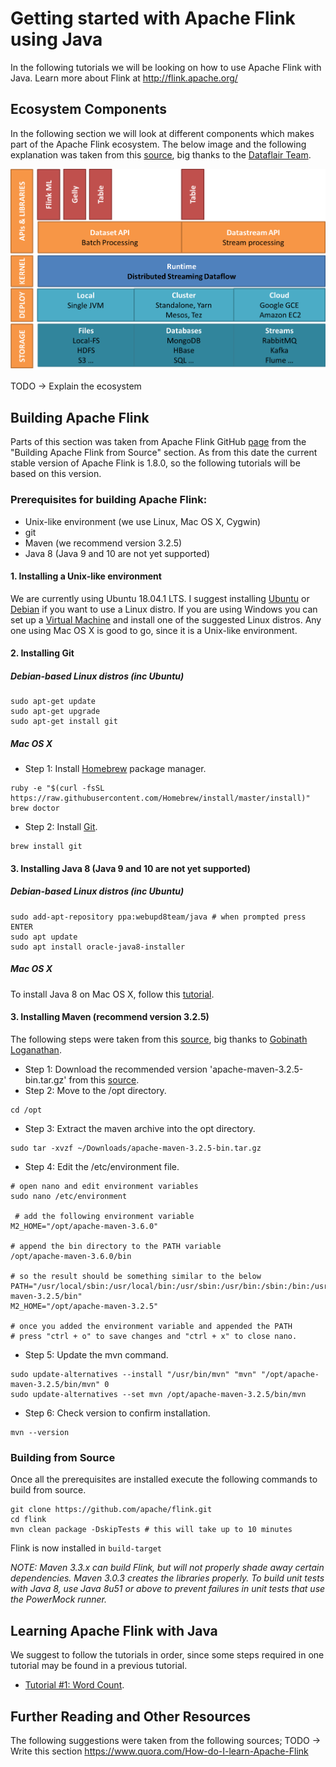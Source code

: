 # Getting started with Apache Flink using Java 

In the following tutorials we will be looking on how to use Apache Flink with Java. 
Learn more about Flink at http://flink.apache.org/

## Ecosystem Components
In the following section we will look at different components which makes part of the Apache Flink ecosystem. The below image and the following explanation was taken from this [source](https://data-flair.training/blogs/flink-tutorial/), big thanks to the [Dataflair Team](https://data-flair.training/blogs/author/dfteam2/). 

![Flink Ecosystem](https://raw.githubusercontent.com/achmand/flink-java-tutorials/master/images/flink_ecosystem.png)


TODO -> Explain the ecosystem

## Building Apache Flink
Parts of this section was taken from Apache Flink GitHub [page](https://github.com/apache/flink) from the "Building Apache Flink from Source" section. As from this date the current stable version of Apache Flink is 1.8.0, so the following tutorials will be based on this version. 

### Prerequisites for building Apache Flink:
* Unix-like environment (we use Linux, Mac OS X, Cygwin)
* git
* Maven (we recommend version 3.2.5)
* Java 8 (Java 9 and 10 are not yet supported)

#### 1. Installing a Unix-like environment 
We are currently using Ubuntu 18.04.1 LTS. I suggest installing [Ubuntu](https://tutorials.ubuntu.com/tutorial/tutorial-install-ubuntu-desktop#0) or [Debian](https://www.debian.org/releases/stretch/installmanual) if you want to use a Linux distro. If you are using Windows you can set up a [Virtual Machine](https://www.virtualbox.org/) and install one of the suggested Linux distros. Any one using Mac OS X is good to go, since it is a Unix-like environment.

#### 2. Installing Git  
##### Debian-based Linux distros (inc Ubuntu)
```
sudo apt-get update
sudo apt-get upgrade
sudo apt-get install git
```
##### Mac OS X
* Step 1: Install [Homebrew](https://brew.sh/) package manager. 
```
ruby -e "$(curl -fsSL https://raw.githubusercontent.com/Homebrew/install/master/install)"
brew doctor
```
* Step 2: Install [Git](https://git-scm.com/). 
```
brew install git
```
#### 3. Installing Java 8 (Java 9 and 10 are not yet supported)
##### Debian-based Linux distros (inc Ubuntu)
```
sudo add-apt-repository ppa:webupd8team/java # when prompted press ENTER
sudo apt update
sudo apt install oracle-java8-installer
```
##### Mac OS X
To install Java 8 on Mac OS X, follow this [tutorial](https://docs.oracle.com/javase/8/docs/technotes/guides/install/mac_jdk.html).

#### 3. Installing Maven (recommend version 3.2.5)
The following steps were taken from this [source](https://www.javahelps.com/2017/10/install-apache-maven-on-linux.html), big thanks to [Gobinath Loganathan](https://www.blogger.com/profile/13489835818968107322). 

* Step 1: Download the recommended version 'apache-maven-3.2.5-bin.tar.gz' from this [source](https://archive.apache.org/dist/maven/maven-3/3.2.5/binaries/).
* Step 2: Move to the /opt directory.
```
cd /opt
```
* Step 3: Extract the maven archive into the opt directory.
```
sudo tar -xvzf ~/Downloads/apache-maven-3.2.5-bin.tar.gz
```
* Step 4: Edit the /etc/environment file.
```
# open nano and edit environment variables
sudo nano /etc/environment 

 # add the following environment variable
M2_HOME="/opt/apache-maven-3.6.0"

# append the bin directory to the PATH variable
/opt/apache-maven-3.6.0/bin

# so the result should be something similar to the below
PATH="/usr/local/sbin:/usr/local/bin:/usr/sbin:/usr/bin:/sbin:/bin:/usr/games:/usr/local/games:/opt/apache-maven-3.2.5/bin"
M2_HOME="/opt/apache-maven-3.2.5"

# once you added the environment variable and appended the PATH 
# press "ctrl + o" to save changes and "ctrl + x" to close nano. 
```
* Step 5: Update the mvn command.
```
sudo update-alternatives --install "/usr/bin/mvn" "mvn" "/opt/apache-maven-3.2.5/bin/mvn" 0
sudo update-alternatives --set mvn /opt/apache-maven-3.2.5/bin/mvn
```
* Step 6: Check version to confirm installation.
```
mvn --version
```

### Building from Source
Once all the prerequisites are installed execute the following commands to build from source.  
```
git clone https://github.com/apache/flink.git
cd flink
mvn clean package -DskipTests # this will take up to 10 minutes
```

Flink is now installed in `build-target`

*NOTE: Maven 3.3.x can build Flink, but will not properly shade away certain dependencies. Maven 3.0.3 creates the libraries properly.
To build unit tests with Java 8, use Java 8u51 or above to prevent failures in unit tests that use the PowerMock runner.*

## Learning Apache Flink with Java
We suggest to follow the tutorials in order, since some steps required in one tutorial may be found in a previous tutorial. 

* [Tutorial #1: Word Count](https://github.com/achmand/flink-java-tutorials/tree/master/1_word_count). 

## Further Reading and Other Resources 
The following suggestions were taken from the following sources;
TODO -> Write this section 
https://www.quora.com/How-do-I-learn-Apache-Flink

